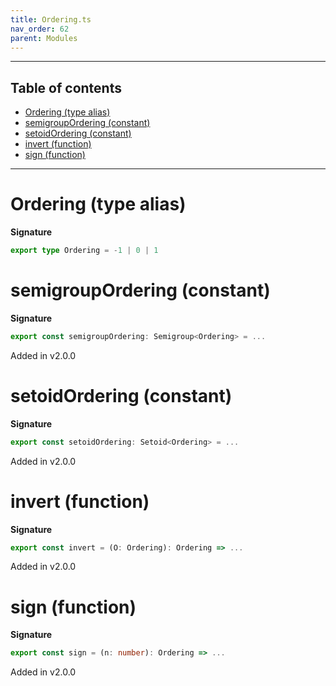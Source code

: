 ```yaml
---
title: Ordering.ts
nav_order: 62
parent: Modules
---
```


---

<h2 class="text-delta">Table of contents</h2>

- [Ordering (type alias)](#ordering-type-alias)
- [semigroupOrdering (constant)](#semigroupordering-constant)
- [setoidOrdering (constant)](#setoidordering-constant)
- [invert (function)](#invert-function)
- [sign (function)](#sign-function)

---

# Ordering (type alias)

**Signature**

```ts
export type Ordering = -1 | 0 | 1
```

# semigroupOrdering (constant)

**Signature**

```ts
export const semigroupOrdering: Semigroup<Ordering> = ...
```

Added in v2.0.0

# setoidOrdering (constant)

**Signature**

```ts
export const setoidOrdering: Setoid<Ordering> = ...
```

Added in v2.0.0

# invert (function)

**Signature**

```ts
export const invert = (O: Ordering): Ordering => ...
```

Added in v2.0.0

# sign (function)

**Signature**

```ts
export const sign = (n: number): Ordering => ...
```

Added in v2.0.0

